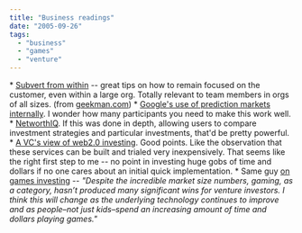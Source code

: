 ```yaml
---
title: "Business readings"
date: "2005-09-26"
tags: 
  - "business"
  - "games"
  - "venture"
---
```


\* [Subvert from within](http://headrush.typepad.com/creating_passionate_users/2005/09/subvert_from_wi.html) -- great tips on how to remain focused on the customer, even within a large org. Totally relevant to team members in orgs of all sizes. (from [geekman.com](http://www.geekman.com/blog/arc/cat_Miscellaneous.html)) \* [Google's use of prediction markets internally](http://www.marginalrevolution.com/marginalrevolution/2005/09/google_is_using.html). I wonder how many participants you need to make this work well. \* [NetworthIQ](http://www.networthiq.com/). If this was done in depth, allowing users to compare investment strategies and particular investments, that'd be pretty powerful. \* [A VC's view of web2.0 investing](http://www.aventureforth.com/2005/09/15/a-vcs-perspective-on-web-20/). Good points. Like the observation that these services can be built and trialed very inexpensively. That seems like the right first step to me -- no point in investing huge gobs of time and dollars if no one cares about an initial quick implementation. \* Same guy [on games investing](http://www.aventureforth.com/2005/09/08/video-games-the-tyranny-of-13-year-olds-and-a-7b-market/) -- _"Despite the incredible market size numbers, gaming, as a category, hasn’t produced many significant wins for venture investors. I think this will change as the underlying technology continues to improve and as people–not just kids–spend an increasing amount of time and dollars playing games."_
